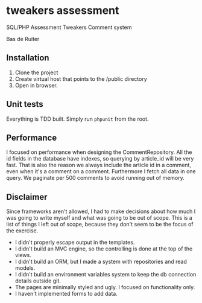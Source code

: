 # tweakers assessment

SQL/PHP Assessment Tweakers Comment system

Bas de Ruiter

## Installation

1. Clone the project
2. Create virtual host that points to the /public directory
3. Open in browser.
 
## Unit tests

Everything is TDD built. Simply run `phpunit` from the root.

## Performance

I focused on performance when designing the CommentRepository. All the id fields in the 
database have indexes, so querying by article_id will be very fast. That is also the reason
we always include the article id in a comment, even when it's a comment on a comment.
Furthermore I fetch all data in one query. We paginate per 500 comments to avoid running
out of memory.
 
## Disclaimer

Since frameworks aren't allowed, I had to make decisions about how much I was going
to write myself and what was going to be out of scope. This is a list of things I
left out of scope, because they don't seem to be the focus of the exercise.

- I didn't properly escape output in the templates.
- I didn't build an MVC engine, so the controlling is done at the top of the views.
- I didn't build an ORM, but I made a system with repositories and read models.
- I didn't build an environment variables system to keep the db connection details outside git.
- The pages are minimally styled and ugly. I focused on functionality only.
- I haven't implemented forms to add data.
